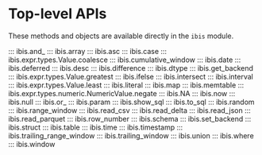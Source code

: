 # Top-level APIs

These methods and objects are available directly in the `ibis` module.

<!-- prettier-ignore-start -->
::: ibis.and_
::: ibis.array
::: ibis.asc
::: ibis.case
::: ibis.expr.types.Value.coalesce
::: ibis.cumulative_window
::: ibis.date
::: ibis.deferred
::: ibis.desc
::: ibis.difference
::: ibis.dtype
::: ibis.get_backend
::: ibis.expr.types.Value.greatest
::: ibis.ifelse
::: ibis.intersect
::: ibis.interval
::: ibis.expr.types.Value.least
::: ibis.literal
::: ibis.map
::: ibis.memtable
::: ibis.expr.types.numeric.NumericValue.negate
::: ibis.NA
::: ibis.now
::: ibis.null
::: ibis.or_
::: ibis.param
::: ibis.show_sql
::: ibis.to_sql
::: ibis.random
::: ibis.range_window
::: ibis.read_csv
::: ibis.read_delta
::: ibis.read_json
::: ibis.read_parquet
::: ibis.row_number
::: ibis.schema
::: ibis.set_backend
::: ibis.struct
::: ibis.table
::: ibis.time
::: ibis.timestamp
::: ibis.trailing_range_window
::: ibis.trailing_window
::: ibis.union
::: ibis.where
::: ibis.window
<!-- prettier-ignore-end -->
